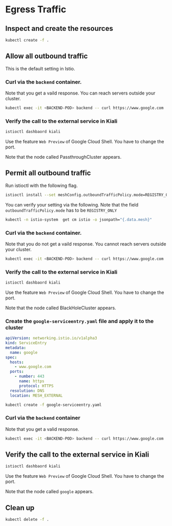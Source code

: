# Egress Traffic

## Inspect and create the resources

```bash
kubectl create -f .
```

## Allow all outbound traffic 

This is the default setting in Istio.

### Curl via the `backend` container. 

Note that you get a vaild response. You can reach servers outside your cluster.

```bash
kubectl exec -it <BACKEND-POD> backend -- curl https://www.google.com
```

### Verify the call to the external service in Kiali

```bash
istioctl dashbaord kiali
```

Use the feature `Web Preview` of Google Cloud Shell. You have to change the port.

Note that the node called PassthroughCluster appears.

## Permit all outbound traffic 

Run istioctl with the following flag.

```bash
istioctl install --set meshConfig.outboundTrafficPolicy.mode=REGISTRY_ONLY
```

You can verify your setting via the following. Note that the field `outboundTrafficPolicy.mode` has to be `REGISTRY_ONLY`

```bash
kubectl -n istio-system  get cm istio -o jsonpath="{.data.mesh}"
```

### Curl via the `backend` container. 

Note that you do not get a vaild response. You cannot reach servers outside your cluster.

```bash
kubectl exec -it <BACKEND-POD> backend -- curl https://www.google.com
```

### Verify the call to the external service in Kiali

```bash
istioctl dashbaord kiali
```

Use the feature `Web Preview` of Google Cloud Shell. You have to change the port.

Note that the node called BlackHoleCluster appears.

### Create the `google-serviceentry.yaml` file and apply it to the cluster

```yaml
apiVersion: networking.istio.io/v1alpha3
kind: ServiceEntry
metadata:
  name: google
spec:
  hosts:
    - www.google.com
  ports:
    - number: 443
      name: https
      protocol: HTTPS
  resolution: DNS
  location: MESH_EXTERNAL
```

```bash
kubectl create -f google-serviceentry.yaml
```

### Curl via the `backend` container

Note that you get a valid response.

```bash
kubectl exec -it <BACKEND-POD> backend -- curl https://www.google.com
```

## Verify the call to the external service in Kiali

```bash
istioctl dashbaord kiali
```

Use the feature `Web Preview` of Google Cloud Shell. You have to change the port.

Note that the node called `google` appears.

## Clean up

```bash
kubectl delete -f .
```

